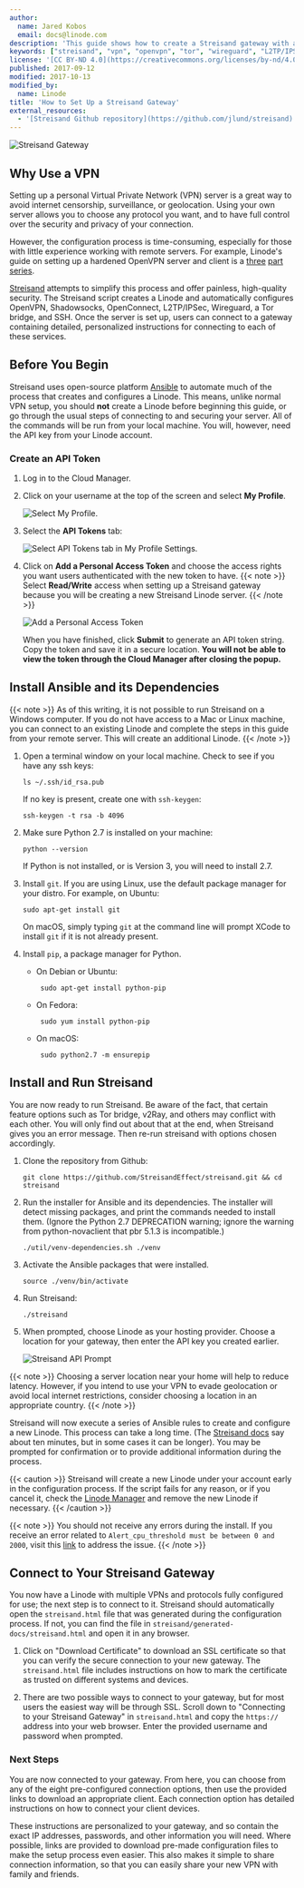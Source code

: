 ```yaml
---
author:
  name: Jared Kobos
  email: docs@linode.com
description: 'This guide shows how to create a Streisand gateway with automatically configured profiles for OpenVPN, ShadowSocks, WireGuard, Tor, etc.'
keywords: ["streisand", "vpn", "openvpn", "tor", "wireguard", "L2TP/IPSec", "OpenConnect", "security"]
license: '[CC BY-ND 4.0](https://creativecommons.org/licenses/by-nd/4.0)'
published: 2017-09-12
modified: 2017-10-13
modified_by:
  name: Linode
title: 'How to Set Up a Streisand Gateway'
external_resources:
  - '[Streisand Github repository](https://github.com/jlund/streisand)'
---
```


![Streisand Gateway](Streisand_Gateway.jpg)

## Why Use a VPN

Setting up a personal Virtual Private Network (VPN) server is a great way to avoid internet censorship, surveillance, or geolocation. Using your own server allows you to choose any protocol you want, and to have full control over the security and privacy of your connection.

However, the configuration process is time-consuming, especially for those with little experience working with remote servers. For example, Linode's guide on setting up a hardened OpenVPN server and client is a [three](/docs/networking/vpn/set-up-a-hardened-openvpn-server/) [part](/docs/networking/vpn/tunnel-your-internet-traffic-through-an-openvpn-server/) [series](/docs/networking/vpn/configuring-openvpn-client-devices/).

[Streisand](https://github.com/jlund/streisand) attempts to simplify this process and offer painless, high-quality security. The Streisand script creates a Linode and automatically configures OpenVPN, Shadowsocks, OpenConnect, L2TP/IPSec, Wireguard, a Tor bridge, and SSH. Once the server is set up, users can connect to a gateway containing detailed, personalized instructions for connecting to each of these services.

## Before You Begin

Streisand uses open-source platform [Ansible](https://www.ansible.com/) to automate much of the process that creates and configures a Linode. This means, unlike normal VPN setup, you should **not** create a Linode before beginning this guide, or go through the usual steps of connecting to and securing your server. All of the commands will be run from your local machine. You will, however, need the API key from your Linode account.

### Create an API Token

1.  Log in to the Cloud Manager.

2.  Click on your username at the top of the screen and select **My Profile**.

    ![Select My Profile.](get-started-with-linode-api-select-my-profile.png "Select My Profile.")

3.  Select the **API Tokens** tab:

    ![Select API Tokens tab in My Profile Settings.](get-started-with-linode-api-my-profile-small.png "Select the API Tokens tab in My Profile Settings.")

4.  Click on **Add a Personal Access Token** and choose the access rights you want users authenticated with the new token to have.
{{< note >}}
Select **Read/Write** access when setting up a Streisand gateway because you will be creating a new Streisand Linode server.
{{< /note >}}

    ![Add a Personal Access Token](get-started-with-linode-api-new-token.png "Add a Personal Access Token")

    When you have finished, click **Submit** to generate an API token string. Copy the token and save it in a secure location. **You will not be able to view the token through the Cloud Manager after closing the popup.**

## Install Ansible and its Dependencies

{{< note >}}
As of this writing, it is not possible to run Streisand on a Windows computer. If you do not have access to a Mac or Linux machine, you can connect to an existing Linode and complete the steps in this guide from your remote server. This will create an additional Linode.
{{< /note >}}

1.  Open a terminal window on your local machine. Check to see if you have any ssh keys:

        ls ~/.ssh/id_rsa.pub

    If no key is present, create one with `ssh-keygen`:

        ssh-keygen -t rsa -b 4096

2.  Make sure Python 2.7 is installed on your machine:

        python --version

    If Python is not installed, or is Version 3, you will need to install 2.7.

3.  Install `git`. If you are using Linux, use the default package manager for your distro. For example, on Ubuntu:

        sudo apt-get install git

    On macOS, simply typing `git` at the command line will prompt XCode to install `git` if it is not already present.

4.  Install `pip`, a package manager for Python.
    *  On Debian or Ubuntu:

            sudo apt-get install python-pip

    *  On Fedora:

            sudo yum install python-pip

    *  On macOS:

            sudo python2.7 -m ensurepip

## Install and Run Streisand

You are now ready to run Streisand. Be aware of the fact, that certain feature options such as Tor bridge, v2Ray, and others may conflict with each other. You will only find out about that at the end, when Streisand gives you an error message. Then re-run streisand with options chosen accordingly.

1.  Clone the repository from Github:

        git clone https://github.com/StreisandEffect/streisand.git && cd streisand

2.  Run the installer for Ansible and its dependencies. The installer will detect missing packages, and print the commands needed to install them. (Ignore the Python 2.7 DEPRECATION warning; ignore the warning from python-novaclient that pbr 5.1.3 is incompatible.)

        ./util/venv-dependencies.sh ./venv

3.  Activate the Ansible packages that were installed.

        source ./venv/bin/activate

3.  Run Streisand:

        ./streisand

3.  When prompted, choose Linode as your hosting provider. Choose a location for your gateway, then enter the API key you created earlier.

    ![Streisand API Prompt](api-prompt.png)

{{< note >}}
Choosing a server location near your home will help to reduce latency. However, if you intend to use your VPN to evade geolocation or avoid local internet restrictions, consider choosing a location in an appropriate country.
{{< /note >}}

Streisand will now execute a series of Ansible rules to create and configure a new Linode. This process can take a long time. (The [Streisand docs](https://github.com/jlund/streisand) say about ten minutes, but in some cases it can be longer). You may be prompted for confirmation or to provide additional information during the process.

{{< caution >}}
Streisand will create a new Linode under your account early in the configuration process. If the script fails for any reason, or if you cancel it, check the [Linode Manager](https://cloud.linode.com/) and remove the new Linode if necessary.
{{< /caution >}}

{{< note >}}
You should not receive any errors during the install. If you receive an error related to `Alert_cpu_threshold must be between 0 and 2000`, visit this [link](https://github.com/jlund/streisand/issues/626#issuecomment-319812261) to address the issue.
{{< /note >}}

## Connect to Your Streisand Gateway

You now have a Linode with multiple VPNs and protocols fully configured for use; the next step is to connect to it. Streisand should automatically open the `streisand.html` file that was generated during the configuration process. If not, you can find the file in `streisand/generated-docs/streisand.html` and open it in any browser.

1.  Click on "Download Certificate" to download an SSL certificate so that you can verify the secure connection to your new gateway. The `streisand.html` file includes instructions on how to mark the certificate as trusted on different systems and devices.

2.  There are two possible ways to connect to your gateway, but for most users the easiest way will be through SSL. Scroll down to "Connecting to your Streisand Gateway" in `streisand.html` and copy the `https://` address into your web browser. Enter the provided username and password when prompted.


### Next Steps

You are now connected to your gateway. From here, you can choose from any of the eight pre-configured connection options, then use the provided links to download an appropriate client. Each connection option has detailed instructions on how to connect your client devices.

These instructions are personalized to your gateway, and so contain the exact IP addresses, passwords, and other information you will need. Where possible, links are provided to download pre-made configuration files to make the setup process even easier. This also makes it simple to share connection information, so that you can easily share your new VPN with family and friends.
